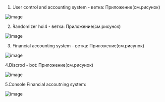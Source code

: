 
1. User control and accounting system - ветка: Приложение(см.рисунок)

![image](https://github.com/user-attachments/assets/c112b79a-b22f-4644-a3b2-8231edcff8d2)


2. Randomizer hoi4 - ветка: Приложение(см.рисунок)

![image](https://github.com/user-attachments/assets/6ebc98d0-7718-44b5-985b-a64bb5de1bc7)



3. Financial accounting system - ветка: Приложение(см.рисунок)

![image](https://github.com/user-attachments/assets/e5d6ced9-397c-46d8-9119-db1b2af45402)


4.Discrod - bot: Приложение(см.рисунок)

![image](https://github.com/user-attachments/assets/874a9359-669a-49b9-a65f-f852e24d7fff)

5.Сonsole Financial accoutning system: 

![image](https://github.com/user-attachments/assets/00eb92d6-751b-4739-ab65-397f9cc4b3c9)

